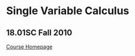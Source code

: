 # Single Variable Calculus
## 18.01SC Fall 2010

[Course Homepage](https://ocw.mit.edu/courses/18-01sc-single-variable-calculus-fall-2010/)

